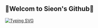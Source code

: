 ## 🦖Welcom to Sieon's Github🦖

[![Typing SVG](https://readme-typing-svg.demolab.com/?lines=First+line+of+text;Second+line+of+text)](https://git.io/typing-svg)
